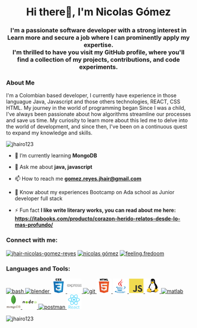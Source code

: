 <h1 align="center">Hi there👋, I'm Nicolas Gómez</h1>
<h3 align="center">I'm a passionate software developer with a strong interest in Learn more and secure a job where I can prominently apply my expertise. 
<br>
I'm thrilled to have you visit my GitHub profile, where you'll find a collection of my projects, contributions, and code experiments.

### About Me

I'm a Colombian based developer, I currently have experience in those languague Java, Javascript and those others technologies, REACT, CSS HTML. My journey in the world of programming began Since I was a child, I've always been passionate about how algorithms streamline our processes and save us time. My curiosity to learn more about this led me to delve into the world of development, and since then, I've been on a continuous quest to expand my knowledge and skills.</h3>

<p align="left"> <img src="https://komarev.com/ghpvc/?username=jhairo123&label=Profile%20views&color=0e75b6&style=flat" alt="jhairo123" /> </p>

- 🌱 I’m currently learning **MongoDB**

- 💬 Ask me about **java, javascript**

- 📫 How to reach me **gomez.reyes.jhair@gmail.com**

- 📄 Know about my experiences Bootcamp on Ada school as Junior developer full stack

- ⚡ Fun fact **I like write literary works, you can read about me here: https://itabooks.com/producto/corazon-herido-relatos-desde-lo-mas-profundo/**

<h3 align="left">Connect with me:</h3>
<p align="left">
<a href="https://linkedin.com/in/jhair-nicolas-gomez-reyes" target="blank"><img align="center" src="https://raw.githubusercontent.com/rahuldkjain/github-profile-readme-generator/master/src/images/icons/Social/linked-in-alt.svg" alt="jhair-nicolas-gomez-reyes" height="30" width="40" /></a>
<a href="https://fb.com/nicolas gómez" target="blank"><img align="center" src="https://raw.githubusercontent.com/rahuldkjain/github-profile-readme-generator/master/src/images/icons/Social/facebook.svg" alt="nicolas gómez" height="30" width="40" /></a>
<a href="https://instagram.com/feeling.fredoom" target="blank"><img align="center" src="https://raw.githubusercontent.com/rahuldkjain/github-profile-readme-generator/master/src/images/icons/Social/instagram.svg" alt="feeling.fredoom" height="30" width="40" /></a>
</p>

<h3 align="left">Languages and Tools:</h3>
<p align="left"> <a href="https://www.gnu.org/software/bash/" target="_blank" rel="noreferrer"> <img src="https://www.vectorlogo.zone/logos/gnu_bash/gnu_bash-icon.svg" alt="bash" width="40" height="40"/> </a> <a href="https://www.blender.org/" target="_blank" rel="noreferrer"> <img src="https://download.blender.org/branding/community/blender_community_badge_white.svg" alt="blender" width="40" height="40"/> </a> <a href="https://www.w3schools.com/css/" target="_blank" rel="noreferrer"> <img src="https://raw.githubusercontent.com/devicons/devicon/master/icons/css3/css3-original-wordmark.svg" alt="css3" width="40" height="40"/> </a> <a href="https://expressjs.com" target="_blank" rel="noreferrer"> <img src="https://raw.githubusercontent.com/devicons/devicon/master/icons/express/express-original-wordmark.svg" alt="express" width="40" height="40"/> </a> <a href="https://git-scm.com/" target="_blank" rel="noreferrer"> <img src="https://www.vectorlogo.zone/logos/git-scm/git-scm-icon.svg" alt="git" width="40" height="40"/> </a> <a href="https://www.w3.org/html/" target="_blank" rel="noreferrer"> <img src="https://raw.githubusercontent.com/devicons/devicon/master/icons/html5/html5-original-wordmark.svg" alt="html5" width="40" height="40"/> </a> <a href="https://www.java.com" target="_blank" rel="noreferrer"> <img src="https://raw.githubusercontent.com/devicons/devicon/master/icons/java/java-original.svg" alt="java" width="40" height="40"/> </a> <a href="https://developer.mozilla.org/en-US/docs/Web/JavaScript" target="_blank" rel="noreferrer"> <img src="https://raw.githubusercontent.com/devicons/devicon/master/icons/javascript/javascript-original.svg" alt="javascript" width="40" height="40"/> </a> <a href="https://www.linux.org/" target="_blank" rel="noreferrer"> <img src="https://raw.githubusercontent.com/devicons/devicon/master/icons/linux/linux-original.svg" alt="linux" width="40" height="40"/> </a> <a href="https://www.mathworks.com/" target="_blank" rel="noreferrer"> <img src="https://upload.wikimedia.org/wikipedia/commons/2/21/Matlab_Logo.png" alt="matlab" width="40" height="40"/> </a> <a href="https://www.mongodb.com/" target="_blank" rel="noreferrer"> <img src="https://raw.githubusercontent.com/devicons/devicon/master/icons/mongodb/mongodb-original-wordmark.svg" alt="mongodb" width="40" height="40"/> </a> <a href="https://nodejs.org" target="_blank" rel="noreferrer"> <img src="https://raw.githubusercontent.com/devicons/devicon/master/icons/nodejs/nodejs-original-wordmark.svg" alt="nodejs" width="40" height="40"/> </a> <a href="https://postman.com" target="_blank" rel="noreferrer"> <img src="https://www.vectorlogo.zone/logos/getpostman/getpostman-icon.svg" alt="postman" width="40" height="40"/> </a> <a href="https://reactjs.org/" target="_blank" rel="noreferrer"> <img src="https://raw.githubusercontent.com/devicons/devicon/master/icons/react/react-original-wordmark.svg" alt="react" width="40" height="40"/> </a> </p>

<p><img align="center" src="https://github-readme-stats.vercel.app/api/top-langs?username=jhairo123&show_icons=true&locale=en&layout=compact" alt="jhairo123" /></p>
